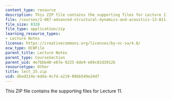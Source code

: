 ```yaml
---
content_type: resource
description: This ZIP file contains the supporting files for Lecture 11.
file: /courses/2-067-advanced-structural-dynamics-and-acoustics-13-811-spring-2004/dbed214ebdda4cfda21909bb549e24d7_lect_25.zip
file_size: 8328
file_type: application/zip
learning_resource_types:
- Lecture Notes
license: https://creativecommons.org/licenses/by-nc-sa/4.0/
ocw_type: OCWFile
parent_title: Lecture Notes
parent_type: CourseSection
parent_uid: 4e7bbb40-e87e-9225-6de9-e69c82d3912b
resourcetype: Other
title: lect_25.zip
uid: dbed214e-bdda-4cfd-a219-09bb549e24d7
---
```

This ZIP file contains the supporting files for Lecture 11.